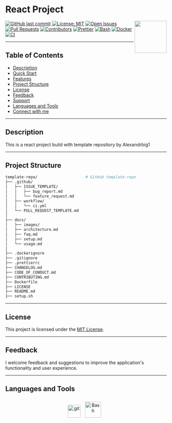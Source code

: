 # React Project

<img align="right" src="https://media.giphy.com/media/du3J3cXyzhj75IOgvA/giphy.gif" width="100"/>

[![GitHub last commit](https://img.shields.io/github/last-commit/AndrewThompson999/react-project)](https://github.com/AndrewThompson999/react-project/commits/main)
[![License: MIT](https://img.shields.io/github/license/AndrewThompson999/react-project)](https://github.com/AndrewThompson999/react-project/blob/main/LICENSE)
[![Open Issues](https://img.shields.io/github/issues/AndrewThompson999/react-project)](https://github.com/AndrewThompson999/react-project/issues)
[![Pull Requests](https://img.shields.io/github/issues-pr/AndrewThompson999/react-project)](https://github.com/AndrewThompson999/react-project/pulls)
[![Contributors](https://img.shields.io/github/contributors/AndrewThompson999/react-project)](https://github.com/AndrewThompson999/react-project/graphs/contributors)
[![Prettier](https://img.shields.io/badge/prettier-2.8.8-ff69b4.svg?style=for-the-badge&logo=prettier)](https://prettier.io/)
[![Bash](https://img.shields.io/badge/bash-5.2-4EAA25?logo=gnubash&logoColor=white&style=for-the-badge)](https://www.gnu.org/software/bash/)
[![Docker](https://img.shields.io/badge/Docker-24.0-blue?logo=docker&style=for-the-badge)](Dockerfile)
[![CI](https://github.com/Alexandrbig1/template-repo/actions/workflows/ci.yml/badge.svg?style=for-the-badge)](https://github.com/Alexandrbig1/template-repo/actions/workflows/ci.yml)

---

## Table of Contents

- [Description](#description)
- [Quick Start](#quick-start)
- [Features](#features)
- [Project Structure](#project-structure)
- [License](#license)
- [Feedback](#feedback)
- [Support](#support)
- [Languages and Tools](#languages-and-tools)
- [Connect with me](#connect-with-me)

---

## Description

This is a react project build with template repository by Alexandrbig1

---

## Project Structure

```bash
template-repo/                     # GitHub template-repo
├── .github/
│   ├── ISSUE_TEMPLATE/
│   │   ├── bug_report.md
│   │   └── feature_request.md
│   ├── workflow/
│   │   └── ci.yml
│   └── PULL_REQUEST_TEMPLATE.md
│
├── docs/
│   ├── images/
│   ├── architecture.md
│   ├── faq.md
│   ├── setup.md
│   └── usage.md
│
├── .dockerignore
├── .gitignore
├── .prettierrc
├── CHANGELOG.md
├── CODE_OF_CONDUCT.md
├── CONTRIBUTING.md
├── Dockerfile
├── LICENSE
├── README.md
├── setup.sh
```

---

## License

This project is licensed under the [MIT License](LICENSE).

---

## Feedback

I welcome feedback and suggestions to improve the application's functionality and user experience.

---

## Languages and Tools

<div align="center">
<a href="https://git-scm.com/" target="_blank" rel="noreferrer">
<img src="https://www.vectorlogo.zone/logos/git-scm/git-scm-icon.svg" alt="git" width="40" height="40"/></a>
<a href="https://www.gnu.org/software/bash/" target="_blank"><img style="margin: 10px" src="https://profilinator.rishav.dev/skills-assets/gnu_bash-icon.svg" alt="Bash" height="50" /></a> 
</div>
